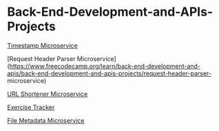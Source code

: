 # Back-End-Development-and-APIs-Projects

[Timestamp Microservice](https://www.freecodecamp.org/learn/back-end-development-and-apis/back-end-development-and-apis-projects/timestamp-microservice)

[Request Header Parser Microservice](https://www.freecodecamp.org/learn/back-end-development-and-apis/back-end-development-and-apis-projects/request-header-parser-
microservice)

[URL Shortener Microservice](https://www.freecodecamp.org/learn/back-end-development-and-apis/back-end-development-and-apis-projects/url-shortener-microservice)

[Exercise Tracker](https://www.freecodecamp.org/learn/back-end-development-and-apis/back-end-development-and-apis-projects/exercise-tracker)

[File Metadata Microservice](https://www.freecodecamp.org/learn/back-end-development-and-apis/back-end-development-and-apis-projects/file-metadata-microservice)
